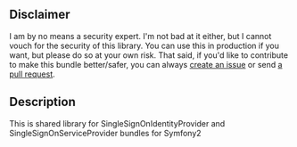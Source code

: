 Disclaimer
--------
I am by no means a security expert. I'm not bad at it either, but I cannot vouch for the security of this library.
You can use this in production if you want, but please do so at your own risk. 
That said, if you'd like to contribute to make this bundle better/safer, you can always [create an issue](https://github.com/financial-media/FMSingleSignOnBundle/issues) or send [a pull request](https://github.com/financial-media/FMSingleSignOnBundle/pulls).

Description
-----------
This is shared library for SingleSignOnIdentityProvider and SingleSignOnServiceProvider bundles for Symfony2
